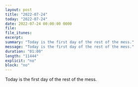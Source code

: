 ```yaml
---
layout: post
title: "2022-07-24"
today: "2022-07-24"
date: 2022-07-24 00:00:00 0000
file:
file_itunes:
excerpt:
summary: "Today is the first day of the rest of the mess."
message: "Today is the first day of the rest of the mess."
duration: "01:00"
length: "11444"
explicit: "no"
block: "no"
---
```

Today is the first day of the rest of the mess.

